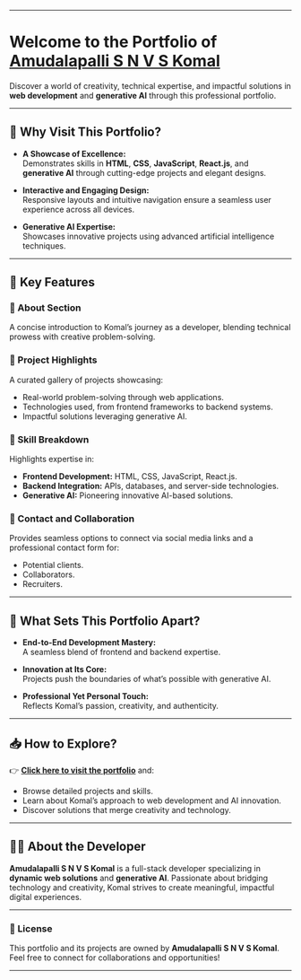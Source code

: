 

---

# Welcome to the Portfolio of [Amudalapalli S N V S Komal](https://shanmukavenkat.github.io/A.S.N.V.S..KOMAL/)  

Discover a world of creativity, technical expertise, and impactful solutions in **web development** and **generative AI** through this professional portfolio.  

---

## 🌟 Why Visit This Portfolio?  

- **A Showcase of Excellence:**  
   Demonstrates skills in **HTML**, **CSS**, **JavaScript**, **React.js**, and **generative AI** through cutting-edge projects and elegant designs.  

- **Interactive and Engaging Design:**  
   Responsive layouts and intuitive navigation ensure a seamless user experience across all devices.  

- **Generative AI Expertise:**  
   Showcases innovative projects using advanced artificial intelligence techniques.  

---

## 🔑 Key Features  

### 📌 About Section  
A concise introduction to Komal’s journey as a developer, blending technical prowess with creative problem-solving.  

### 📌 Project Highlights  
A curated gallery of projects showcasing:  
- Real-world problem-solving through web applications.  
- Technologies used, from frontend frameworks to backend systems.  
- Impactful solutions leveraging generative AI.  

### 📌 Skill Breakdown  
Highlights expertise in:  
- **Frontend Development:** HTML, CSS, JavaScript, React.js.  
- **Backend Integration:** APIs, databases, and server-side technologies.  
- **Generative AI:** Pioneering innovative AI-based solutions.  

### 📌 Contact and Collaboration  
Provides seamless options to connect via social media links and a professional contact form for:  
- Potential clients.  
- Collaborators.  
- Recruiters.  

---

## 🚀 What Sets This Portfolio Apart?  

- **End-to-End Development Mastery:**  
   A seamless blend of frontend and backend expertise.  

- **Innovation at Its Core:**  
   Projects push the boundaries of what’s possible with generative AI.  

- **Professional Yet Personal Touch:**  
   Reflects Komal’s passion, creativity, and authenticity.  

---

## 📥 How to Explore?  

👉 **[Click here to visit the portfolio](https://shanmukavenkat.github.io/A.S.N.V.S..KOMAL/)** and:  
- Browse detailed projects and skills.  
- Learn about Komal’s approach to web development and AI innovation.  
- Discover solutions that merge creativity and technology.  

---

## 👨‍💻 About the Developer  

**Amudalapalli S N V S Komal** is a full-stack developer specializing in **dynamic web solutions** and **generative AI**. Passionate about bridging technology and creativity, Komal strives to create meaningful, impactful digital experiences.  

---

### 📝 License  

This portfolio and its projects are owned by **Amudalapalli S N V S Komal**. Feel free to connect for collaborations and opportunities!  

---

